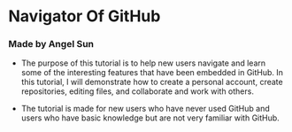 # Navigator Of GitHub<br />

### Made by Angel Sun <br />


* The purpose of this tutorial is to help new users navigate and learn some of the interesting features that have been embedded in GitHub. In this tutorial, I will demonstrate how to create a personal account, create repositories, editing files, and collaborate and work with others. <br />


* The tutorial is made for new users who have never used GitHub and users who have basic knowledge but are not very familiar with GitHub. 
